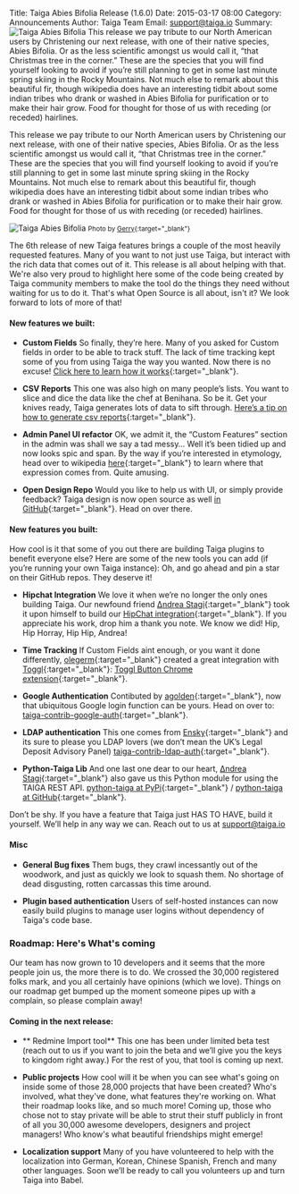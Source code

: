 Title: Taiga Abies Bifolia Release (1.6.0)
Date: 2015-03-17 08:00
Category: Announcements
Author: Taiga Team
Email: support@taiga.io
Summary: ![Taiga Abies Bifolia]({filename}/images/2015-03-17_changelog160/01.jpg) This release we pay tribute to our North American users by Christening our next release, with one of their native species, Abies Bifolia. Or as the less scientific amongst us would call it, “that Christmas tree in the corner.” These are the species that you will find yourself looking to avoid if you’re still planning to get in some last minute spring skiing in the Rocky Mountains. Not much else to remark about this beautiful fir, though wikipedia does have an interesting tidbit about some indian tribes who drank or washed in Abies Bifolia for purification or to make their hair grow. Food for thought for those of us with receding (or receded) hairlines.


This release we pay tribute to our North American users by Christening our next release, with one of their native species, Abies Bifolia. Or as the less scientific amongst us would call it, “that Christmas tree in the corner.” These are the species that you will find yourself looking to avoid if you’re still planning to get in some last minute spring skiing in the Rocky Mountains. Not much else to remark about this beautiful fir, though wikipedia does have an interesting tidbit about some indian tribes who drank or washed in Abies Bifolia for purification or to make their hair grow. Food for thought for those of us with receding (or receded) hairlines.

![Taiga Abies Bifolia]({filename}/images/2015-03-17_changelog160/01.jpg "Abies Bifolia")
<small>Photo by [Gerry](https://www.flickr.com/people/35034360491@N01 "See Gerry's profile at Flickr"){:target="_blank"}</small>

The 6th release of new Taiga features brings a couple of the most heavily requested features. Many of you want to not just use Taiga, but interact with the rich data that comes out of it. This release is all about helping with that. We're also very proud to highlight here some of the code being created by Taiga community members to make the tool do the things they need without waiting for us to do it. That's what Open Source is all about, isn't it? We look forward to lots of more of that!


#### New features we built:

- **Custom Fields**
  So finally, they’re here. Many of you asked for Custom fields in order to be able to track stuff. The lack of time tracking kept some of you from using Taiga the way you wanted. Now there is no excuse! [Click here to learn how it works](https://taiga.io/support/custom-fields/ "See support page about Custom Fields"){:target="_blank"}.

- **CSV Reports**
  This one was also high on many people’s lists. You want to slice and dice the data like the chef at Benihana. So be it. Get your knives ready, Taiga generates lots of data to sift through. [Here’s a tip on how to generate csv reports](https://taiga.io/support/csv-reports/ "See suport page about CSV Reports"){:target="_blank"}.

- **Admin Panel UI refactor**
  OK, we admit it, the “Custom Features” section in the admin was shall we say a tad messy… Well it’s been tidied up and now looks spic and span. By the way if you’re interested in etymology, head over to wikipedia [here](http://en.wikipedia.org/wiki/Spic_and_Span "See Spic and Span in the Wikipedia"){:target="_blank"} to learn where that expression comes from. Quite amusing.

- **Open Design Repo**
  Would you like to help us with UI, or simply provide feedback? Taiga design is now open source as well [in GitHub](https://github.com/taigaio/taiga-design "See taiga-design source code at GitHub"){:target="_blank"}. Head on over there.


#### New features you built:

How cool is it that some of you out there are building Taiga plugins to benefit everyone else? Here are some of the new tools you can add (if you’re running your own Taiga instance): Oh, and go ahead and pin a star on their GitHub repos. They deserve it!

- **Hipchat Integration**
  We love it when we’re no longer the only ones building Taiga. Our newfound friend [Δndrea Stagi](https://github.com/astagi "See Andrea's profile in GitHub"){:target="_blank"} took it upon himself to build our [HipChat integration](https://taiga.io/support/hipchat-integration/ "Go to our support page about HipChat integration"){:target="_blank"}. If you appreciate his work, drop him a thank you note. We know we did! Hip, Hip Horray, Hip Hip, Andrea!

- **Time Tracking**
  If Custom Fields aint enough, or you want it done differently, [olegerm](https://github.com/olegerm "See Olegerm's profile in Github"){:target="_blank"} created a great integration with [Toggl](www.toggl.com "Go to Toggl home page"){:target="_blank"}: [Toggl Button Chrome extension](https://github.com/toggl/toggl-button "See Toggl Button Chrome extension source code"){:target="_blank"}.

- **Google Authentication**
  Contibuted by [agolden](https://github.com/agolden "See Agolden's profile at GitHub"){:target="_blank"}, now that ubiquitous Google login function can be yours. Head on over to: [taiga-contrib-google-auth](https://github.com/agolden/taiga-contrib-google-auth "See taiga-contrib-google-auth source code"){:target="_blank"}.

- **LDAP authentication**
  This one comes from [Ensky](https://github.com/ensky "See Ensky's profile at GitHub"){:target="_blank"} and its sure to please you LDAP lovers (we don’t mean the UK’s Legal Deposit Advisory Panel) [taiga-contrib-ldap-auth](https://github.com/ensky/taiga-contrib-ldap-auth "See taiga-contrib-ldap-auth source code at GitHub"){:target="_blank"}.

- **Python-Taiga Lib**
  And one last one dear to our heart, [Δndrea Stagi](https://github.com/astagi "See Andrea's profile in GitHub"){:target="_blank"} also gave us this Python module for using the TAIGA REST API. [python-taiga at PyPi](https://pypi.python.org/pypi/python-taiga "See python-taiga package detail page"){:target="_blank"} / [python-taiga at GitHub](https://github.com/nephila/python-taiga "See python-taiga source code at GitHub"){:target="_blank"}.

Don’t be shy. If you have a feature that Taiga just HAS TO HAVE, build it yourself. We’ll help in any way we can. Reach out to us at support@taiga.io


#### Misc

- **General Bug fixes**
  Them bugs, they crawl incessantly out of the woodwork, and just as quickly we look to squash them. No shortage of dead disgusting, rotten carcassas this time around.

- **Plugin based authentication**
  Users of self-hosted instances can now easily build plugins to manage user logins without dependency of Taiga's code base.


### Roadmap: Here's What's coming

Our team has now grown to 10 developers and it seems that the more people join us, the more there is to do. We crossed the 30,000 registered folks mark, and you all certainly have opinions (which we love). Things on our roadmap get bumped up the moment someone pipes up with a complain, so please complain away!

#### Coming in the next release:

- ** Redmine Import tool**
  This one has been under limited beta test (reach out to us if you want to join the beta and we’ll give you the keys to kingdom right away.) For the rest of you, that tool is coming up next.

- **Public projects**
  How cool will it be when you can see what's going on inside some of those 28,000 projects that have been created? Who's involved, what they've done, what features they're working on. What their roadmap looks like, and so much more! Coming up, those who chose not to stay private will be able to strut their stuff publicly in front of all you 30,000 awesome developers, designers and project managers! Who know's what beautiful friendships might emerge!

- **Localization support**
  Many of you have volunteered to help with the localization into German, Korean, Chinese Spanish, French and many other languages. Soon we’ll be ready to call you volunteers up and turn Taiga into Babel.

